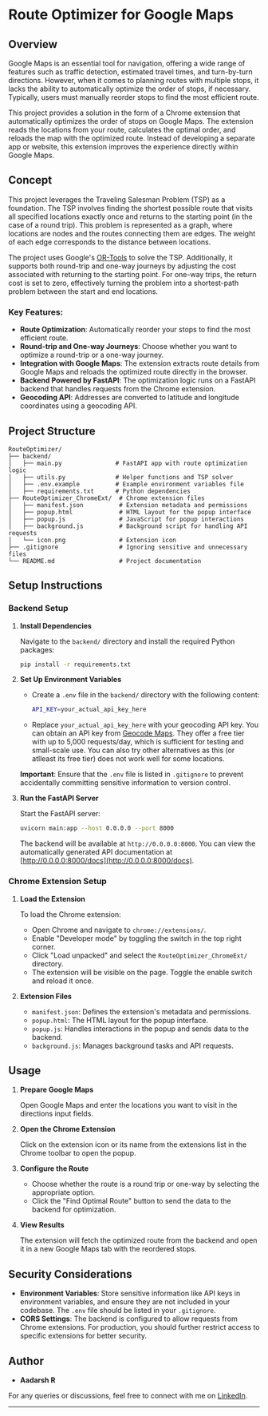 # Route Optimizer for Google Maps

## Overview

Google Maps is an essential tool for navigation, offering a wide range of features such as traffic detection, estimated travel times, and turn-by-turn directions. However, when it comes to planning routes with multiple stops, it lacks the ability to automatically optimize the order of stops, if necessary. Typically, users must manually reorder stops to find the most efficient route.

This project provides a solution in the form of a Chrome extension that automatically optimizes the order of stops on Google Maps. The extension reads the locations from your route, calculates the optimal order, and reloads the map with the optimized route. Instead of developing a separate app or website, this extension improves the experience directly within Google Maps.

## Concept

This project leverages the Traveling Salesman Problem (TSP) as a foundation. The TSP involves finding the shortest possible route that visits all specified locations exactly once and returns to the starting point (in the case of a round trip). This problem is represented as a graph, where locations are nodes and the routes connecting them are edges. The weight of each edge corresponds to the distance between locations.

The project uses Google's [OR-Tools](https://developers.google.com/optimization/routing/tsp) to solve the TSP. Additionally, it supports both round-trip and one-way journeys by adjusting the cost associated with returning to the starting point. For one-way trips, the return cost is set to zero, effectively turning the problem into a shortest-path problem between the start and end locations.

### Key Features:

- **Route Optimization**: Automatically reorder your stops to find the most efficient route.
- **Round-trip and One-way Journeys**: Choose whether you want to optimize a round-trip or a one-way journey.
- **Integration with Google Maps**: The extension extracts route details from Google Maps and reloads the optimized route directly in the browser.
- **Backend Powered by FastAPI**: The optimization logic runs on a FastAPI backend that handles requests from the Chrome extension.
- **Geocoding API**: Addresses are converted to latitude and longitude coordinates using a geocoding API.

## Project Structure

```
RouteOptimizer/
├── backend/
│   ├── main.py               # FastAPI app with route optimization logic
│   ├── utils.py              # Helper functions and TSP solver
│   ├── .env.example          # Example environment variables file
│   ├── requirements.txt      # Python dependencies
├── RouteOptimizer_ChromeExt/  # Chrome extension files
│   ├── manifest.json          # Extension metadata and permissions
│   ├── popup.html             # HTML layout for the popup interface
│   ├── popup.js               # JavaScript for popup interactions
│   ├── background.js          # Background script for handling API requests
│   └── icon.png               # Extension icon
├── .gitignore                 # Ignoring sensitive and unnecessary files
└── README.md                  # Project documentation
```

## Setup Instructions

### Backend Setup

1. **Install Dependencies**

   Navigate to the `backend/` directory and install the required Python packages:

   ```bash
   pip install -r requirements.txt
   ```

2. **Set Up Environment Variables**

   - Create a `.env` file in the `backend/` directory with the following content:
   
     ```bash
     API_KEY=your_actual_api_key_here
     ```

   - Replace `your_actual_api_key_here` with your geocoding API key. You can obtain an API key from [Geocode Maps](https://geocode.maps.co/). They offer a free tier with up to 5,000 requests/day, which is sufficient for testing and small-scale use. You can also try other alternatives as this (or atlleast its free tier) does not work well for some locations.

   **Important**: Ensure that the `.env` file is listed in `.gitignore` to prevent accidentally committing sensitive information to version control.

3. **Run the FastAPI Server**

   Start the FastAPI server:

   ```bash
   uvicorn main:app --host 0.0.0.0 --port 8000
   ```

   The backend will be available at `http://0.0.0.0:8000`. You can view the automatically generated API documentation at [http://0.0.0.0:8000/docs](http://0.0.0.0:8000/docs).

### Chrome Extension Setup

1. **Load the Extension**

   To load the Chrome extension:

   - Open Chrome and navigate to `chrome://extensions/`.
   - Enable "Developer mode" by toggling the switch in the top right corner.
   - Click "Load unpacked" and select the `RouteOptimizer_ChromeExt/` directory.
   - The extension will be visible on the page. Toggle the enable switch and reload it once.

2. **Extension Files**

   - `manifest.json`: Defines the extension's metadata and permissions.
   - `popup.html`: The HTML layout for the popup interface.
   - `popup.js`: Handles interactions in the popup and sends data to the backend.
   - `background.js`: Manages background tasks and API requests.

## Usage

1. **Prepare Google Maps**

   Open Google Maps and enter the locations you want to visit in the directions input fields.

2. **Open the Chrome Extension**

   Click on the extension icon or its name from the extensions list in the Chrome toolbar to open the popup.

3. **Configure the Route**

   - Choose whether the route is a round trip or one-way by selecting the appropriate option.
   - Click the "Find Optimal Route" button to send the data to the backend for optimization.

4. **View Results**

   The extension will fetch the optimized route from the backend and open it in a new Google Maps tab with the reordered stops.

## Security Considerations

- **Environment Variables**: Store sensitive information like API keys in environment variables, and ensure they are not included in your codebase. The `.env` file should be listed in your `.gitignore`.
- **CORS Settings**: The backend is configured to allow requests from Chrome extensions. For production, you should further restrict access to specific extensions for better security.

## Author

- **Aadarsh R**

For any queries or discussions, feel free to connect with me on [LinkedIn](https://www.linkedin.com/in/aadarsh-ramachandran-881a08293).

--- 